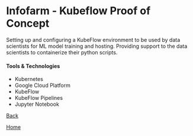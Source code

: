 # Infofarm - Kubeflow Proof of Concept

Setting up and configuring a KubeFlow environment to be used by data scientists for ML model training and hosting.
Providing support to the data scientists to containerize their python scripts.

#### Tools & Technologies

* Kubernetes
* Google Cloud Platform
* KubeFlow
* KubeFlow Pipelines
* Jupyter Notebook 

[Back](../projects.md)

[Home](../../index.md)
